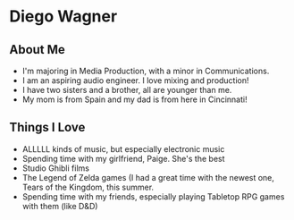 <h1>Diego Wagner</h1>

<h2>About Me</h2>
<ul>
<li>I'm majoring in Media Production, with a minor in Communications.</li>
<li>I am an aspiring audio engineer. I love mixing and production!</li>
<li>I have two sisters and a brother, all are younger than me.</li>
<li>My mom is from Spain and my dad is from here in Cincinnati!</li>
</ul>
<h2>Things I Love</h2>
<ul>
<li>ALLLLL kinds of music, but especially electronic music</li>
<li>Spending time with my girlfriend, Paige. She's the best</li>
<li>Studio Ghibli films</li>
<li>The Legend of Zelda games (I had a great time with the newest one, Tears of the Kingdom, this summer.</li>
<li>Spending time with my friends, especially playing Tabletop RPG games with them (like D&D)</li>
</ul>